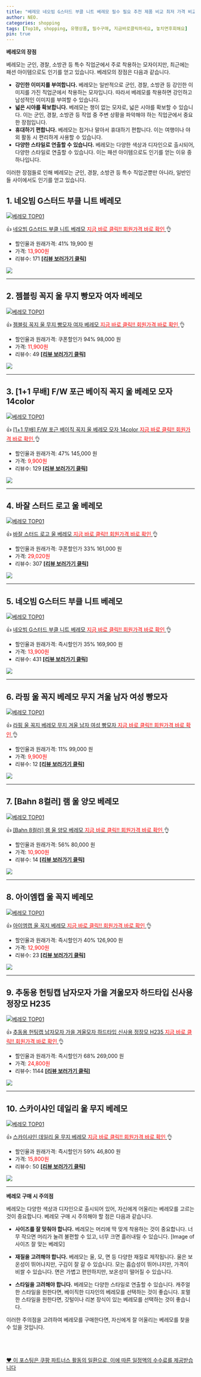 ```yaml
---
title: "베레모 네오빔 G스터드 부클 니트 베레모 필수 필요 추천 제품 비교 최저 가격 비교 장점 구매 후기 구매평"
author: NEO.
categories: shopping
tags: [Top10, shopping, 유행상품, 필수구매, 지금바로클릭하세요, 놓치면후회해요]
pin: true
---
```

**베레모의 장점**

베레모는 군인, 경찰, 소방관 등 특수 직업군에서 주로 착용하는 모자이지만, 최근에는 패션 아이템으로도 인기를 얻고 있습니다. 베레모의 장점은 다음과 같습니다.

* **강인한 이미지를 부여합니다.** 베레모는 일반적으로 군인, 경찰, 소방관 등 강인한 이미지를 가진 직업군에서 착용하는 모자입니다. 따라서 베레모를 착용하면 강인하고 남성적인 이미지를 부여할 수 있습니다.
* **넓은 시야를 확보합니다.** 베레모는 챙이 없는 모자로, 넓은 시야를 확보할 수 있습니다. 이는 군인, 경찰, 소방관 등 작업 중 주변 상황을 파악해야 하는 직업군에서 중요한 장점입니다.
* **휴대하기 편합니다.** 베레모는 접거나 말아서 휴대하기 편합니다. 이는 여행이나 야외 활동 시 편리하게 사용할 수 있습니다.
* **다양한 스타일로 연출할 수 있습니다.** 베레모는 다양한 색상과 디자인으로 출시되어, 다양한 스타일로 연출할 수 있습니다. 이는 패션 아이템으로도 인기를 얻는 이유 중 하나입니다.

이러한 장점들로 인해 베레모는 군인, 경찰, 소방관 등 특수 직업군뿐만 아니라, 일반인들 사이에서도 인기를 얻고 있습니다.

   

## 1. 네오빔 G스터드 부클 니트 베레모

[![베레모 TOP01](https://thumbnail7.coupangcdn.com/thumbnails/remote/490x490ex/image/vendor_inventory/43d1/1d35fd6030cb4b87179a1c01b398e3999ebcfc11bc9939cb235058995fb6.jpg)](https://link.coupang.com/re/AFFSDP?lptag=AF3617701&subid=GithubCoopas&pageKey=7662952006&traceid=V0-153&itemId=20420076644&vendorItemId=87415667677)


👍 [네오빔 G스터드 부클 니트 베레모 <font color=red> 지금 바로 클릭!! 회원가격 바로 확인 </font> ](https://link.coupang.com/re/AFFSDP?lptag=AF3617701&subid=GithubCoopas&pageKey=7662952006&traceid=V0-153&itemId=20420076644&vendorItemId=87415667677) 👌 


- 할인율과 원래가격: 41%  19,900   원
- 가격: <span style='color:red'>13,900원</span>
- 리뷰수: 171  [**[리뷰 보러가기 클릭]**](https://link.coupang.com/re/AFFSDP?lptag=AF3617701&subid=GithubCoopas&pageKey=7662952006&traceid=V0-153&itemId=20420076644&vendorItemId=87415667677)

[![](/discount_price.png)](https://link.coupang.com/re/AFFSDP?lptag=AF3617701&subid=GithubCoopas&pageKey=7662952006&traceid=V0-153&itemId=20420076644&vendorItemId=87415667677)

---


   

## 2. 젬블링 꼭지 울 무지 빵모자 여자 베레모

[![베레모 TOP01](https://thumbnail8.coupangcdn.com/thumbnails/remote/490x490ex/image/vendor_inventory/a25c/0ef1fcc05fda966f8bc5ecf5b25e492c6cb3172722e3afd4fb8ca259d8e6.jpg)](https://link.coupang.com/re/AFFSDP?lptag=AF3617701&subid=GithubCoopas&pageKey=6910277090&traceid=V0-153&itemId=16650907184&vendorItemId=83834869772)


👍 [젬블링 꼭지 울 무지 빵모자 여자 베레모 <font color=red> 지금 바로 클릭!! 회원가격 바로 확인 </font> ](https://link.coupang.com/re/AFFSDP?lptag=AF3617701&subid=GithubCoopas&pageKey=6910277090&traceid=V0-153&itemId=16650907184&vendorItemId=83834869772) 👌 


- 할인율과 원래가격: 쿠폰할인가 94%  98,000   원
- 가격: <span style='color:red'>11,900원</span>
- 리뷰수: 49  [**[리뷰 보러가기 클릭]**](https://link.coupang.com/re/AFFSDP?lptag=AF3617701&subid=GithubCoopas&pageKey=6910277090&traceid=V0-153&itemId=16650907184&vendorItemId=83834869772)

[![](/discount_price.png)](https://link.coupang.com/re/AFFSDP?lptag=AF3617701&subid=GithubCoopas&pageKey=6910277090&traceid=V0-153&itemId=16650907184&vendorItemId=83834869772)

---


   

## 3. [1+1 무배] F/W 포근 베이직 꼭지 울 베레모 모자 14color

[![베레모 TOP01](https://thumbnail8.coupangcdn.com/thumbnails/remote/490x490ex/image/vendor_inventory/c84a/e5c50cf7f68bf2f999417a99bb78b72d7b79c7db5f7b3d6d8ba66714cc2e.jpg)](https://link.coupang.com/re/AFFSDP?lptag=AF3617701&subid=GithubCoopas&pageKey=2237266510&traceid=V0-153&itemId=3820434018&vendorItemId=71805328358)


👍 [[1+1 무배] F/W 포근 베이직 꼭지 울 베레모 모자 14color <font color=red> 지금 바로 클릭!! 회원가격 바로 확인 </font> ](https://link.coupang.com/re/AFFSDP?lptag=AF3617701&subid=GithubCoopas&pageKey=2237266510&traceid=V0-153&itemId=3820434018&vendorItemId=71805328358) 👌 


- 할인율과 원래가격: 47%  145,000   원
- 가격: <span style='color:red'>9,900원</span>
- 리뷰수: 129  [**[리뷰 보러가기 클릭]**](https://link.coupang.com/re/AFFSDP?lptag=AF3617701&subid=GithubCoopas&pageKey=2237266510&traceid=V0-153&itemId=3820434018&vendorItemId=71805328358)

[![](/discount_price.png)](https://link.coupang.com/re/AFFSDP?lptag=AF3617701&subid=GithubCoopas&pageKey=2237266510&traceid=V0-153&itemId=3820434018&vendorItemId=71805328358)

---


   

## 4. 바잘 스터드 로고 울 베레모

[![베레모 TOP01](https://thumbnail10.coupangcdn.com/thumbnails/remote/490x490ex/image/rs_quotation_api/okx5v666/7169aa3ebaff4e9b80c6ed6df5ba7121.jpg)](https://link.coupang.com/re/AFFSDP?lptag=AF3617701&subid=GithubCoopas&pageKey=6274751969&traceid=V0-153&itemId=12851942675&vendorItemId=80117391165)


👍 [바잘 스터드 로고 울 베레모 <font color=red> 지금 바로 클릭!! 회원가격 바로 확인 </font> ](https://link.coupang.com/re/AFFSDP?lptag=AF3617701&subid=GithubCoopas&pageKey=6274751969&traceid=V0-153&itemId=12851942675&vendorItemId=80117391165) 👌 


- 할인율과 원래가격: 쿠폰할인가 33%  161,000   원
- 가격: <span style='color:red'>29,020원</span>
- 리뷰수: 307  [**[리뷰 보러가기 클릭]**](https://link.coupang.com/re/AFFSDP?lptag=AF3617701&subid=GithubCoopas&pageKey=6274751969&traceid=V0-153&itemId=12851942675&vendorItemId=80117391165)

[![](/discount_price.png)](https://link.coupang.com/re/AFFSDP?lptag=AF3617701&subid=GithubCoopas&pageKey=6274751969&traceid=V0-153&itemId=12851942675&vendorItemId=80117391165)

---


   

## 5. 네오빔 G스터드 부클 니트 베레모

[![베레모 TOP01](https://thumbnail10.coupangcdn.com/thumbnails/remote/490x490ex/image/vendor_inventory/38a0/26b741a4ca8031facd3ddbc42a329a6e84d15b930345ee5077ef4a5dd908.jpg)](https://link.coupang.com/re/AFFSDP?lptag=AF3617701&subid=GithubCoopas&pageKey=7662952006&traceid=V0-153&itemId=20420076647&vendorItemId=87415667700)


👍 [네오빔 G스터드 부클 니트 베레모 <font color=red> 지금 바로 클릭!! 회원가격 바로 확인 </font> ](https://link.coupang.com/re/AFFSDP?lptag=AF3617701&subid=GithubCoopas&pageKey=7662952006&traceid=V0-153&itemId=20420076647&vendorItemId=87415667700) 👌 


- 할인율과 원래가격: 즉시할인가 35%  169,900   원
- 가격: <span style='color:red'>13,900원</span>
- 리뷰수: 431  [**[리뷰 보러가기 클릭]**](https://link.coupang.com/re/AFFSDP?lptag=AF3617701&subid=GithubCoopas&pageKey=7662952006&traceid=V0-153&itemId=20420076647&vendorItemId=87415667700)

[![](/discount_price.png)](https://link.coupang.com/re/AFFSDP?lptag=AF3617701&subid=GithubCoopas&pageKey=7662952006&traceid=V0-153&itemId=20420076647&vendorItemId=87415667700)

---


   

## 6. 라핑 울 꼭지 베레모 무지 겨울 남자 여성 빵모자

[![베레모 TOP01](https://thumbnail9.coupangcdn.com/thumbnails/remote/490x490ex/image/vendor_inventory/80f7/f534c4799bdfffdedb841831f0ce88d23a6b278ad9643803e737fbc9e19d.jpg)](https://link.coupang.com/re/AFFSDP?lptag=AF3617701&subid=GithubCoopas&pageKey=6082169480&traceid=V0-153&itemId=11280849387&vendorItemId=78557683474)


👍 [라핑 울 꼭지 베레모 무지 겨울 남자 여성 빵모자 <font color=red> 지금 바로 클릭!! 회원가격 바로 확인 </font> ](https://link.coupang.com/re/AFFSDP?lptag=AF3617701&subid=GithubCoopas&pageKey=6082169480&traceid=V0-153&itemId=11280849387&vendorItemId=78557683474) 👌 


- 할인율과 원래가격: 11%  99,000   원
- 가격: <span style='color:red'>9,900원</span>
- 리뷰수: 12  [**[리뷰 보러가기 클릭]**](https://link.coupang.com/re/AFFSDP?lptag=AF3617701&subid=GithubCoopas&pageKey=6082169480&traceid=V0-153&itemId=11280849387&vendorItemId=78557683474)

[![](/discount_price.png)](https://link.coupang.com/re/AFFSDP?lptag=AF3617701&subid=GithubCoopas&pageKey=6082169480&traceid=V0-153&itemId=11280849387&vendorItemId=78557683474)

---


   

## 7. [Bahn 8컬러] 램 울 양모 베레모

[![베레모 TOP01](https://thumbnail10.coupangcdn.com/thumbnails/remote/490x490ex/image/vendor_inventory/5d16/220ded5c48117c46ef9405f0f0183caa22faa1d1d7e7293d976ba5648f6a.jpg)](https://link.coupang.com/re/AFFSDP?lptag=AF3617701&subid=GithubCoopas&pageKey=7159272049&traceid=V0-153&itemId=18014240930&vendorItemId=87722858885)


👍 [[Bahn 8컬러] 램 울 양모 베레모 <font color=red> 지금 바로 클릭!! 회원가격 바로 확인 </font> ](https://link.coupang.com/re/AFFSDP?lptag=AF3617701&subid=GithubCoopas&pageKey=7159272049&traceid=V0-153&itemId=18014240930&vendorItemId=87722858885) 👌 


- 할인율과 원래가격: 56%  80,000   원
- 가격: <span style='color:red'>10,900원</span>
- 리뷰수: 14  [**[리뷰 보러가기 클릭]**](https://link.coupang.com/re/AFFSDP?lptag=AF3617701&subid=GithubCoopas&pageKey=7159272049&traceid=V0-153&itemId=18014240930&vendorItemId=87722858885)

[![](/discount_price.png)](https://link.coupang.com/re/AFFSDP?lptag=AF3617701&subid=GithubCoopas&pageKey=7159272049&traceid=V0-153&itemId=18014240930&vendorItemId=87722858885)

---


   

## 8. 아이엠캡 울 꼭지 베레모

[![베레모 TOP01](https://thumbnail8.coupangcdn.com/thumbnails/remote/490x490ex/image/product/image/vendoritem/2018/12/06/3595640708/6251182c-45fe-4adb-8c8b-16a1aa34154e.jpg)](https://link.coupang.com/re/AFFSDP?lptag=AF3617701&subid=GithubCoopas&pageKey=7492335940&traceid=V0-153&itemId=19594284707&vendorItemId=3595640708)


👍 [아이엠캡 울 꼭지 베레모 <font color=red> 지금 바로 클릭!! 회원가격 바로 확인 </font> ](https://link.coupang.com/re/AFFSDP?lptag=AF3617701&subid=GithubCoopas&pageKey=7492335940&traceid=V0-153&itemId=19594284707&vendorItemId=3595640708) 👌 


- 할인율과 원래가격: 즉시할인가 40%  126,900   원
- 가격: <span style='color:red'>12,900원</span>
- 리뷰수: 23  [**[리뷰 보러가기 클릭]**](https://link.coupang.com/re/AFFSDP?lptag=AF3617701&subid=GithubCoopas&pageKey=7492335940&traceid=V0-153&itemId=19594284707&vendorItemId=3595640708)

[![](/discount_price.png)](https://link.coupang.com/re/AFFSDP?lptag=AF3617701&subid=GithubCoopas&pageKey=7492335940&traceid=V0-153&itemId=19594284707&vendorItemId=3595640708)

---


   

## 9. 추동용 헌팅캡 남자모자 가을 겨울모자 하드타입 신사용 정장모 H235

[![베레모 TOP01](https://thumbnail9.coupangcdn.com/thumbnails/remote/490x490ex/image/vendor_inventory/f927/0ec82ffd3d29e4fe84b45b5e89ca53f5145ad5eb86ecc8282234cf2786cd.jpg)](https://link.coupang.com/re/AFFSDP?lptag=AF3617701&subid=GithubCoopas&pageKey=6166718928&traceid=V0-153&itemId=12007399475&vendorItemId=79279767120)


👍 [추동용 헌팅캡 남자모자 가을 겨울모자 하드타입 신사용 정장모 H235 <font color=red> 지금 바로 클릭!! 회원가격 바로 확인 </font> ](https://link.coupang.com/re/AFFSDP?lptag=AF3617701&subid=GithubCoopas&pageKey=6166718928&traceid=V0-153&itemId=12007399475&vendorItemId=79279767120) 👌 


- 할인율과 원래가격: 즉시할인가 68%  269,000   원
- 가격: <span style='color:red'>24,800원</span>
- 리뷰수: 1144  [**[리뷰 보러가기 클릭]**](https://link.coupang.com/re/AFFSDP?lptag=AF3617701&subid=GithubCoopas&pageKey=6166718928&traceid=V0-153&itemId=12007399475&vendorItemId=79279767120)

[![](/discount_price.png)](https://link.coupang.com/re/AFFSDP?lptag=AF3617701&subid=GithubCoopas&pageKey=6166718928&traceid=V0-153&itemId=12007399475&vendorItemId=79279767120)

---


   

## 10. 스카이샤인 데일리 울 무지 베레모

[![베레모 TOP01](https://thumbnail6.coupangcdn.com/thumbnails/remote/490x490ex/image/vendor_inventory/fb18/a3b71cb826fa596148e1661edcfa781b3f54fc46a5c333f53bc2beb34f5d.jpg)](https://link.coupang.com/re/AFFSDP?lptag=AF3617701&subid=GithubCoopas&pageKey=7649236618&traceid=V0-153&itemId=20348166504&vendorItemId=87437943450)


👍 [스카이샤인 데일리 울 무지 베레모 <font color=red> 지금 바로 클릭!! 회원가격 바로 확인 </font> ](https://link.coupang.com/re/AFFSDP?lptag=AF3617701&subid=GithubCoopas&pageKey=7649236618&traceid=V0-153&itemId=20348166504&vendorItemId=87437943450) 👌 


- 할인율과 원래가격: 즉시할인가 59%  46,800   원
- 가격: <span style='color:red'>15,800원</span>
- 리뷰수: 50  [**[리뷰 보러가기 클릭]**](https://link.coupang.com/re/AFFSDP?lptag=AF3617701&subid=GithubCoopas&pageKey=7649236618&traceid=V0-153&itemId=20348166504&vendorItemId=87437943450)

[![](/discount_price.png)](https://link.coupang.com/re/AFFSDP?lptag=AF3617701&subid=GithubCoopas&pageKey=7649236618&traceid=V0-153&itemId=20348166504&vendorItemId=87437943450)

---
**베레모 구매 시 주의점**

베레모는 다양한 색상과 디자인으로 출시되어 있어, 자신에게 어울리는 베레모를 고르는 것이 중요합니다. 베레모 구매 시 주의해야 할 점은 다음과 같습니다.

* **사이즈를 잘 맞춰야 합니다.** 베레모는 머리에 딱 맞게 착용하는 것이 중요합니다. 너무 작으면 머리가 눌려 불편할 수 있고, 너무 크면 흘러내릴 수 있습니다.
[Image of 사이즈 잘 맞는 베레모]
* **재질을 고려해야 합니다.** 베레모는 울, 모, 면 등 다양한 재질로 제작됩니다. 울은 보온성이 뛰어나지만, 구김이 잘 갈 수 있습니다. 모는 흡습성이 뛰어나지만, 가격이 비쌀 수 있습니다. 면은 가볍고 편안하지만, 보온성이 떨어질 수 있습니다.

* **스타일을 고려해야 합니다.** 베레모는 다양한 스타일로 연출할 수 있습니다. 캐주얼한 스타일을 원한다면, 베이직한 디자인의 베레모를 선택하는 것이 좋습니다. 포멀한 스타일을 원한다면, 깃털이나 리본 장식이 있는 베레모를 선택하는 것이 좋습니다.


이러한 주의점을 고려하여 베레모를 구매한다면, 자신에게 잘 어울리는 베레모를 찾을 수 있을 것입니다.<br><br><br><br><br> [ ❤  이 포스팅은 쿠팡 파트너스 활동의 일환으로, 이에 따른 일정액의 수수료를 제공받습니다](https://link.coupang.com/a/bcEFyh)